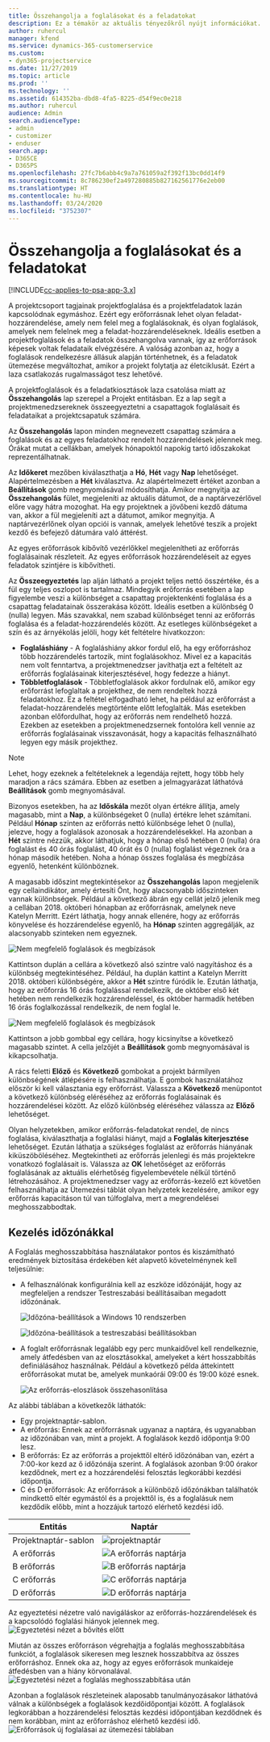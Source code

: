 ```yaml
---
title: Összehangolja a foglalásokat és a feladatokat
description: Ez a témakör az aktuális tényezőkről nyújt információkat.
author: ruhercul
manager: kfend
ms.service: dynamics-365-customerservice
ms.custom:
- dyn365-projectservice
ms.date: 11/27/2019
ms.topic: article
ms.prod: ''
ms.technology: ''
ms.assetid: 614352ba-dbd8-4fa5-8225-d54f9ec0e218
ms.author: ruhercul
audience: Admin
search.audienceType:
- admin
- customizer
- enduser
search.app:
- D365CE
- D365PS
ms.openlocfilehash: 27fc7b6abb4c9a7a761059a2f392f13bc0dd14f9
ms.sourcegitcommit: 8c786230ef2a497280885b827162561776e2eb00
ms.translationtype: HT
ms.contentlocale: hu-HU
ms.lasthandoff: 03/24/2020
ms.locfileid: "3752307"
---
```

# <a name="reconcile-bookings-and-assignments"></a>Összehangolja a foglalásokat és a feladatokat

[!INCLUDE[cc-applies-to-psa-app-3.x](../includes/cc-applies-to-psa-app-3x.md)]

A projektcsoport tagjainak projektfoglalása és a projektfeladatok lazán kapcsolódnak egymáshoz. Ezért egy erőforrásnak lehet olyan feladat-hozzárendelése, amely nem felel meg a foglalásoknak, és olyan foglalások, amelyek nem felelnek meg a feladat-hozzárendeléseknek. Ideális esetben a projektfoglalások és a feladatok összehangolva vannak, így az erőforrások képesek voltak feladataik elvégzésére. A valóság azonban az, hogy a foglalások rendelkezésre állásuk alapján történhetnek, és a feladatok ütemezése megváltozhat, amikor a projekt folytatja az életciklusát. Ezért a laza csatlakozás rugalmasságot tesz lehetővé.

A projektfoglalások és a feladatkiosztások laza csatolása miatt az **Összehangolás** lap szerepel a Projekt entitásban. Ez a lap segít a projektmenedzsereknek összeegyeztetni a csapattagok foglalásait és feladataikat a projektcsapatuk számára.

Az **Összehangolás** lapon minden megnevezett csapattag számára a foglalások és az egyes feladatokhoz rendelt hozzárendelések jelennek meg. Órákat mutat a cellákban, amelyek hónapoktól napokig tartó időszakokat reprezentálhatnak.

Az **Időkeret** mezőben kiválaszthatja a **Hó**, **Hét** vagy **Nap** lehetőséget. Alapértelmezésben a **Hét** kiválasztva. Az alapértelmezett értéket azonban a **Beállítások** gomb megnyomásával módosíthatja. Amikor megnyitja az **Összehangolás** fület, megjeleníti az aktuális dátumot, de a naptárvezérlővel előre vagy hátra mozoghat. Ha egy projektnek a jövőbeni kezdő dátuma van, akkor a fül megjeleníti azt a dátumot, amikor megnyitja. A naptárvezérlőnek olyan opciói is vannak, amelyek lehetővé teszik a projekt kezdő és befejező dátumára való áttérést.

Az egyes erőforrások kibővítő vezérlőkkel megjelenítheti az erőforrás foglalásainak részleteit. Az egyes erőforrások hozzárendeléseit az egyes feladatok szintjére is kibővítheti.

Az **Összeegyeztetés** lap alján látható a projekt teljes nettó összértéke, és a fül egy teljes oszlopot is tartalmaz. Mindegyik erőforrás esetében a lap figyelembe veszi a különbséget a csapattag projektenkénti foglalása és a csapattag feladatainak összerakása között. Ideális esetben a különbség 0 (nulla) legyen. Más szavakkal, nem szabad különbséget tenni az erőforrás foglalása és a feladat-hozzárendelés között. Az esetleges különbségeket a szín és az árnyékolás jelöli, hogy két feltételre hivatkozzon:

- **Foglaláshiány** - A foglaláshiány akkor fordul elő, ha egy erőforráshoz több hozzárendelés tartozik, mint foglalásokhoz. Mivel ez a kapacitás nem volt fenntartva, a projektmenedzser javíthatja ezt a feltételt az erőforrás foglalásainak kiterjesztésével, hogy fedezze a hiányt.
- **Többletfoglalások** - Többletfoglalások akkor fordulnak elő, amikor egy erőforrást lefoglaltak a projekthez, de nem rendeltek hozzá feladatokhoz. Ez a feltétel elfogadható lehet, ha például az erőforrást a feladat-hozzárendelés megtörténte előtt lefoglalták. Más esetekben azonban előfordulhat, hogy az erőforrás nem rendelhető hozzá. Ezekben az esetekben a projektmenedzsernek fontolóra kell vennie az erőforrás foglalásainak visszavonását, hogy a kapacitás felhasználható legyen egy másik projekthez.

> [!NOTE]
> Lehet, hogy ezeknek a feltételeknek a legendája rejtett, hogy több hely maradjon a rács számára. Ebben az esetben a jelmagyarázat láthatóvá **Beállítások** gomb megnyomásával.

Bizonyos esetekben, ha az **Időskála** mezőt olyan értékre állítja, amely magasabb, mint a **Nap**, a különbségeket 0 (nulla) értékre lehet számítani. Például **Hónap** szinten az erőforrás nettó különbsége lehet 0 (nulla), jelezve, hogy a foglalások azonosak a hozzárendelésekkel. Ha azonban a **Hét** szintre nézzük, akkor láthatjuk, hogy a hónap első hetében 0 (nulla) óra foglalást és 40 órás foglalást, 40 órát és 0 (nulla) foglalást végeznek óra a hónap második hetében. Noha a hónap összes foglalása és megbízása egyenlő, hetenként különböznek.

A magasabb időszint megtekintésekor az **Összehangolás** lapon megjelenik egy cellaindikátor, amely értesíti Önt, hogy alacsonyabb időszinteken vannak különbségek. Például a következő ábrán egy cellát jelző jelenik meg a cellában 2018. októberi hónapban az erőforrásnak, amelynek neve Katelyn Merritt. Ezért láthatja, hogy annak ellenére, hogy az erőforrás könyvelése és hozzárendelése egyenlő, ha **Hónap** szinten aggregálják, az alacsonyabb szinteken nem egyeznek.

![Nem megfelelő foglalások és megbízások](media/reconcile-assignments-01.JPG)

Kattintson duplán a cellára a következő alsó szintre való nagyításhoz és a különbség megtekintéséhez. Például, ha duplán kattint a Katelyn Merritt 2018. októberi különbségére, akkor a **Hét** szintre fúródik le. Ezután láthatja, hogy az erőforrás 16 órás foglalással rendelkezik, de október első két hetében nem rendelkezik hozzárendeléssel, és október harmadik hetében 16 órás foglalkozással rendelkezik, de nem foglal le.

![Nem megfelelő foglalások és megbízások](media/reconcile-assignments-02.JPG)

Kattintson a jobb gombbal egy cellára, hogy kicsinyítse a következő magasabb szintet. A cella jelzőjét a **Beállítások** gomb megnyomásával is kikapcsolhatja. 

A rács feletti **Előző** és **Következő** gombokat a projekt bármilyen különbségének átlépésére is felhasználhatja. E gombok használatához először ki kell választania egy erőforrást. Válassza a **Következő** menüpontot a következő különbség eléréséhez az erőforrás foglalásainak és hozzárendelései között. Az előző különbség eléréséhez válassza az **Előző** lehetőséget.

Olyan helyzetekben, amikor erőforrás-feladatokat rendel, de nincs foglalása, kiválaszthatja a foglalási hiányt, majd a **Foglalás kiterjesztése** lehetőséget. Ezután láthatja a szükséges foglalást az erőforrás hiányának kiküszöböléséhez. Megtekintheti az erőforrás jelenlegi és más projektekre vonatkozó foglalásait is. Válassza az **OK** lehetőséget az erőforrás foglalásának az aktuális elérhetőség figyelembevétele nélkül történő létrehozásához. A projektmenedzser vagy az erőforrás-kezelő ezt követően felhasználhatja az Ütemezési táblát olyan helyzetek kezelésére, amikor egy erőforrás kapacitáson túl van túlfoglalva, mert a megrendelései meghosszabbodtak.

## <a name="managing-with-time-zones"></a>Kezelés időzónákkal
A Foglalás meghosszabbítása használatakor pontos és kiszámítható eredmények biztosítása érdekében két alapvető követelménynek kell teljesülnie:  

- A felhasználónak konfigurálnia kell az eszköze időzónáját, hogy az megfeleljen a rendszer Testreszabási beállításaiban megadott időzónának.
 
  ![Időzóna-beállítások a Windows 10 rendszerben](media/reconcile-assignments-03.png)

  ![Időzóna-beállítások a testreszabási beállításokban](media/reconcile-assignments-04.png)
 
- A foglalt erőforrásnak legalább egy perc munkaidővel kell rendelkeznie, amely átfedésben van az elosztásokkal, amelyeket a kért hosszabbítás definiálásához használnak. Például a következő példa áttekintett erőforrásokat mutat be, amelyek munkaórái 09:00 és 19:00 közé esnek. 

  ![Az erőforrás-eloszlások összehasonlítása](media/reconcile-assignments-05.png)

Az alábbi táblában a következők láthatók:

- Egy projektnaptár-sablon.
- A erőforrás: Ennek az erőforrásnak ugyanaz a naptára, és ugyanabban az időzónában van, mint a projekt. A foglalások kezdő időpontja 9:00 lesz.
- B erőforrás: Ez az erőforrás a projekttől eltérő időzónában van, ezért a 7:00-kor kezd az ő időzónája szerint. A foglalások azonban 9:00 órakor kezdődnek, mert ez a hozzárendelési felosztás legkorábbi kezdési időpontja.
- C és D erőforrások: Az erőforrások a különböző időzónákban találhatók mindkettő eltér egymástól és a projekttől is, és a foglalásuk nem kezdődik előbb, mint a hozzájuk tartozó elérhető kezdési idő.

|Entitás  |Naptár  |
|-|-|
|Projektnaptár-sablon   | ![projektnaptár](media/reconcile-assignments-06.png) |
|A erőforrás  | ![A erőforrás naptárja](media/reconcile-assignments-06.png) |
|B erőforrás  |  ![B erőforrás naptárja](media/reconcile-assignments-07.png) |
|C erőforrás  |  ![C erőforrás naptárja](media/reconcile-assignments-08.png) |
|D erőforrás  | ![D erőforrás naptárja](media/reconcile-assignments-09.png)  |
 
Az egyeztetési nézetre való navigáláskor az erőforrás-hozzárendelések és a kapcsolódó foglalási hiányok jelennek meg.
 ![Egyeztetési nézet a bővítés előtt](media/reconcile-assignments-10.png)

Miután az összes erőforráson végrehajtja a foglalás meghosszabbítása funkciót, a foglalások sikeresen meg lesznek hosszabbítva az összes erőforráshoz. Ennek oka az, hogy az egyes erőforrások munkaideje átfedésben van a hiány körvonalával.
 ![Egyeztetési nézet a foglalás meghosszabbítása után](media/reconcile-assignments-11.png) 

Azonban a foglalások részleteinek alaposabb tanulmányozásakor láthatóvá válnak a különbségek a foglalások kezdőidőpontjai között. A foglalások legkorábban a hozzárendelési felosztás kezdési időpontjában kezdődnek és nem korábban, mint az erőforráshoz elérhető kezdési idő.
 ![Erőforrások új foglalásai az ütemezési táblában](media/reconcile-assignments-12.png)
